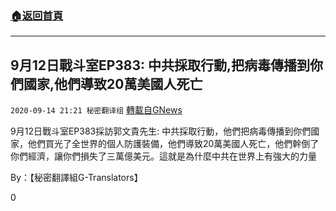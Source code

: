 ###  [:house:返回首頁](https://github.com/ourhimalayas/txt)
---

## 9月12日戰斗室EP383: 中共採取行動,把病毒傳播到你們國家,他們導致20萬美國人死亡
`2020-09-14 21:21 秘密翻译组` [轉載自GNews](https://gnews.org/zh-hant/356480/)

9月12日戰斗室EP383採訪郭文貴先生: 中共採取行動，他們把病毒傳播到你們國家，他們買光了全世界的個人防護裝備，他們導致20萬美國人死亡，他們幹倒了你們經濟，讓你們損失了三萬億美元。這就是為什麼中共在世界上有強大的力量



By：【秘密翻譯組G-Translators】

0
